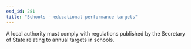 ```yaml
---
esd_id: 281
title: "Schools - educational performance targets"
---
```


A local authority must comply with regulations published by the Secretary of State relating to annual targets in schools.

